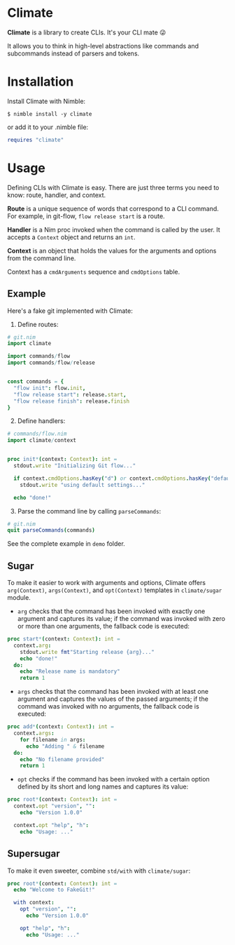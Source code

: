 # Climate

**Climate** is a library to create CLIs. It's your CLI mate 😜

It allows you to think in high-level abstractions like commands and subcommands instead of parsers and tokens.


# Installation

Install Climate with Nimble:

```
$ nimble install -y climate
```

or add it to your .nimble file:

```nim
requires "climate"
```


# Usage

Defining CLIs with Climate is easy. There are just three terms you need to know: route, handler, and context.

**Route** is a unique sequence of words that correspond to a CLI command. For example, in git-flow, ``flow release start`` is a route.

**Handler** is a Nim proc invoked when the command is called by the user. It accepts a ``Context`` object and returns an ``int``.

**Context** is an object that holds the values for the arguments and options from the command line.

Context has a ``cmdArguments`` sequence and ``cmdOptions`` table.


## Example

Here's a fake git implemented with Climate:

1. Define routes:
```nim
# git.nim
import climate

import commands/flow
import commands/flow/release


const commands = {
  "flow init": flow.init,
  "flow release start": release.start,
  "flow release finish": release.finish
}
```

2. Define handlers:

```nim
# commands/flow.nim
import climate/context


proc init*(context: Context): int =
  stdout.write "Initializing Git flow..."

  if context.cmdOptions.hasKey("d") or context.cmdOptions.hasKey("default"):
    stdout.write "using default settings..."

  echo "done!"
```

3. Parse the command line by calling ``parseCommands``:

```nim
# git.nim
quit parseCommands(commands)
```

See the complete example in ``demo`` folder.


## Sugar

To make it easier to work with arguments and options, Climate offers `arg(Context)`, `args(Context)`, and `opt(Context)` templates in `climate/sugar` module.

- `arg` checks that the command has been invoked with exactly one argument and captures its value; if the command was invoked with zero or more than one arguments, the fallback code is executed:

```nim
proc start*(context: Context): int =
  context.arg:
    stdout.write fmt"Starting release {arg}..."
    echo "done!"
  do:
    echo "Release name is mandatory"
    return 1
```

- `args` checks that the command has been invoked with at least one argument and captures the values of the passed arguments; if the command was invoked with no arguments, the fallback code is executed:

```nim
proc add*(context: Context): int =
  context.args:
    for filename in args:
      echo "Adding " & filename
  do:
    echo "No filename provided"
    return 1
```

- `opt` checks if the command has been invoked with a certain option defined by its short and long names and captures its value:

```nim
proc root*(context: Context): int =
  context.opt "version", "":
    echo "Version 1.0.0"

  context.opt "help", "h":
    echo "Usage: ..."
```


## Supersugar

To make it even sweeter, combine `std/with` with `climate/sugar`:

```nim
proc root*(context: Context): int =
  echo "Welcome to FakeGit!"

  with context:
    opt "version", "":
      echo "Version 1.0.0"

    opt "help", "h":
      echo "Usage: ..."
```

